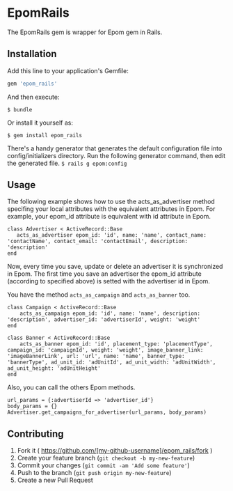 # EpomRails

The EpomRails gem is wrapper for Epom gem in Rails.

## Installation

Add this line to your application's Gemfile:

```ruby
gem 'epom_rails'
```

And then execute:

    $ bundle

Or install it yourself as:

    $ gem install epom_rails

There's a handy generator that generates the default configuration file into config/initializers directory.
Run the following generator command, then edit the generated file.
`$ rails g epom:config`

## Usage

The following example shows how to use the acts_as_advertiser method specifing your local attributes with the equivalent attributes in Epom. For example, your epom_id attribute is equivalent with id attribute in Epom.
 ```
class Advertiser < ActiveRecord::Base
	acts_as_advertiser epom_id: 'id', name: 'name', contact_name: 'contactName', contact_email: 'contactEmail', description: 'description'
end
```

Now, every time you save, update or delete an advertiser it is synchronized in Epom. The first time you save an advertiser the epom_id attribute (according to specified above) is setted with the advertiser id in Epom.

You have the method <code>acts_as_campaign</code> and <code>acts_as_banner</code> too.
```
class Campaign < ActiveRecord::Base
	acts_as_campaign epom_id: 'id', name: 'name', description: 'description', advertiser_id: 'advertiserId', weight: 'weight'
end
```

```
class Banner < ActiveRecord::Base
	acts_as_banner epom_id: 'id', placement_type: 'placementType', campaign_id: 'campaignId', weight: 'weight', image_banner_link: 'imageBannerLink', url: 'url', name: 'name', banner_type: 'bannerType', ad_unit_id: 'adUnitId', ad_unit_width: 'adUnitWidth', ad_unit_height: 'adUnitHeight'
end
```

Also, you can call the others Epom methods.
```
url_params = {:advertiserId => 'advertiser_id'}
body_params = {}
Advertiser.get_campaigns_for_advertiser(url_params, body_params)
```

## Contributing

1. Fork it ( https://github.com/[my-github-username]/epom_rails/fork )
2. Create your feature branch (`git checkout -b my-new-feature`)
3. Commit your changes (`git commit -am 'Add some feature'`)
4. Push to the branch (`git push origin my-new-feature`)
5. Create a new Pull Request
